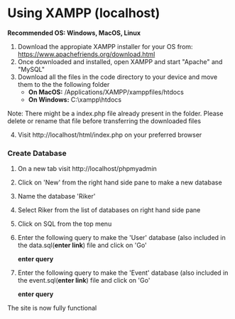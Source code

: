 # Using XAMPP (localhost)
**Recommended OS: Windows, MacOS, Linux**

1. Download the appropiate XAMPP installer for your OS from: https://www.apachefriends.org/download.html
2. Once downloaded and installed, open XAMPP and start "Apache" and "MySQL"
3. Download all the files in the code directory to your device and move them to the the following folder
	- **On MacOS:** /Applications/XAMPP/xamppfiles/htdocs
	- **On Windows:**  C:\xampp\htdocs

Note: There might be a index.php file already present in the folder. Please delete or rename that file before transferring the downloaded files

4. Visit http://localhost/html/index.php on your preferred browser

### Create Database
1. On a new tab visit http://localhost/phpmyadmin
2. Click on 'New' from the right hand side pane to make a new database
3. Name the database 'Riker'
4. Select Riker from the list of databases on right hand side pane
5. Click on SQL from the top menu
6. Enter the following query to make the 'User' database (also included in the data.sql(**enter link**) file and click on 'Go'

	**enter query**
7. Enter the following query to make the 'Event' database (also included in the event.sql(**enter link**) file and click on 'Go'

	**enter query**


The site is now fully functional


